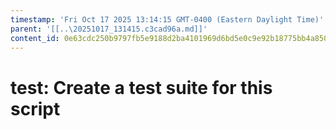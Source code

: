 ```yaml
---
timestamp: 'Fri Oct 17 2025 13:14:15 GMT-0400 (Eastern Daylight Time)'
parent: '[[..\20251017_131415.c3cad96a.md]]'
content_id: 0e63cdc250b9797fb5e9188d2ba4101969d6bd5e0c9e92b18775bb4a85078b2d
---
```


# test: Create a test suite for this script
